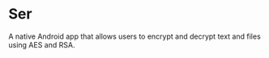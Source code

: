 # Ser
A native Android app that allows users to encrypt and decrypt text and files using AES and RSA.
